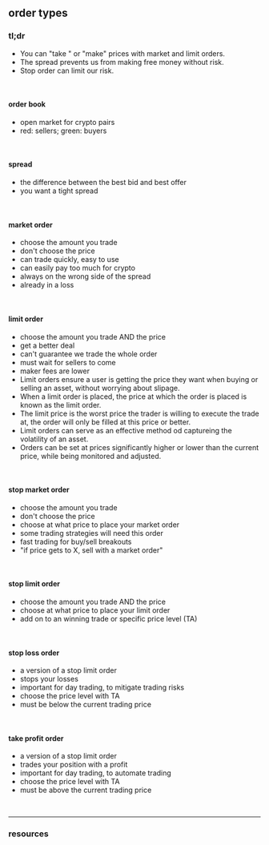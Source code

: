 ## order types


### tl;dr

* You can "take " or "make" prices with market and limit orders.
* The spread prevents us from making free money without risk.
* Stop order can limit our risk.

<br>

#### order book

  * open market for crypto pairs
  * red: sellers; green: buyers

<br>

#### spread

  * the difference between the best bid and best offer
  * you want a tight spread 

<br>

#### market order

  * choose the amount you trade
  * don't choose the price
  * can trade quickly, easy to use
  * can easily pay too much for crypto
  * always on the wrong side of the spread
  * already in a loss

<br>


#### limit order

  * choose the amount you trade AND the price
  * get a better deal
  * can't guarantee we trade the whole order
  * must wait for sellers to come
  * maker fees are lower
  * Limit orders ensure a user is getting the price they want when buying or selling an asset, without worrying about slipage.
* When a limit order is placed, the price at which the order is placed is known as the limit order.
* The limit price is the worst price the trader is willing to execute the trade at, the order will only be filled at this price or better.
* Limit orders can serve as an effective method od captureing the volatility of an asset.
* Orders can be set at prices significantly higher or lower than the current price, while being monitored and adjusted.

<br>

#### stop market order 

  * choose the amount you trade
  * don't choose the price
  * choose at what price to place your market order
  * some trading strategies will need this order
  * fast trading for buy/sell breakouts 
  * "if price gets to X, sell with a market order"

<br>

#### stop limit order

  * choose the amount you trade AND the price
  * choose at what price to place your limit order
  * add on to an winning trade or specific price level (TA)

<br>

#### stop loss order

* a version of a stop limit order
* stops your losses
* important for day trading, to mitigate trading risks
* choose the price level with TA
* must be below the current trading price

<br>

#### take profit order

* a version of a stop limit order
* trades your position with a profit
* important for day trading, to automate trading
* choose the price level with TA
* must be above the current trading price 


<br>

---

### resources

